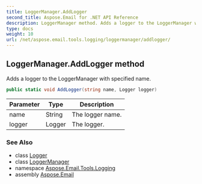 ```yaml
---
title: LoggerManager.AddLogger
second_title: Aspose.Email for .NET API Reference
description: LoggerManager method. Adds a logger to the LoggerManager with specified name
type: docs
weight: 10
url: /net/aspose.email.tools.logging/loggermanager/addlogger/
---
```

## LoggerManager.AddLogger method

Adds a logger to the LoggerManager with specified name.

```csharp
public static void AddLogger(string name, Logger logger)
```

| Parameter | Type | Description |
| --- | --- | --- |
| name | String | The logger name. |
| logger | Logger | The logger. |

### See Also

* class [Logger](../../logger/)
* class [LoggerManager](../)
* namespace [Aspose.Email.Tools.Logging](../../loggermanager/)
* assembly [Aspose.Email](../../../)


